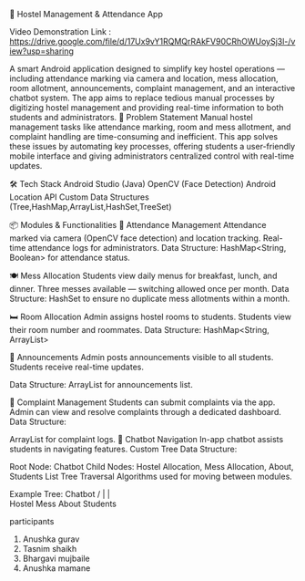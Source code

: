 📱 Hostel Management & Attendance App 

Video Demonstration Link :
https://drive.google.com/file/d/17Ux9vY1RQMQrRAkFV90CRhOWUoySj3l-/view?usp=sharing 

A smart Android application designed to simplify key hostel operations — including attendance marking via camera and location, mess allocation, room allotment, announcements, complaint management, and an interactive chatbot system.
The app aims to replace tedious manual processes by digitizing hostel management and providing real-time information to both students and administrators.
📌 Problem Statement
Manual hostel management tasks like attendance marking, room and mess allotment, and complaint handling are time-consuming and inefficient. This app solves these issues by automating key processes, offering students a user-friendly mobile interface and giving administrators centralized control with real-time updates.

🛠 Tech Stack
Android Studio (Java)
OpenCV (Face Detection)
Android Location API
Custom Data Structures (Tree,HashMap,ArrayList,HashSet,TreeSet)

📦 Modules & Functionalities
📸 Attendance Management
Attendance marked via camera (OpenCV face detection) and location tracking.
Real-time attendance logs for administrators.
Data Structure:
HashMap<String, Boolean> for attendance status.

🍽 Mess Allocation
Students view daily menus for breakfast, lunch, and dinner.
Three messes available — switching allowed once per month.
Data Structure:
HashSet<String> to ensure no duplicate mess allotments within a month.

🛏 Room Allocation
Admin assigns hostel rooms to students.
Students view their room number and roommates.
Data Structure: HashMap<String, ArrayList<String>>                                 

📢 Announcements
Admin posts announcements visible to all students.
Students receive real-time updates.

Data Structure:
ArrayList<String> for announcements list.

📝 Complaint Management
Students can submit complaints via the app.
Admin can view and resolve complaints through a dedicated dashboard.
Data Structure:

ArrayList<String> for complaint logs.
🤖 Chatbot Navigation
In-app chatbot assists students in navigating features.
Custom Tree Data Structure:

Root Node: Chatbot
Child Nodes: Hostel Allocation, Mess Allocation, About, Students List
Tree Traversal Algorithms used for moving between modules.

Example Tree:
Chatbot
     /    |    |    \
Hostel  Mess  About  Students





participants 

1. Anushka gurav 
2. Tasnim shaikh 
3. Bhargavi mujbaile
4. Anushka mamane
